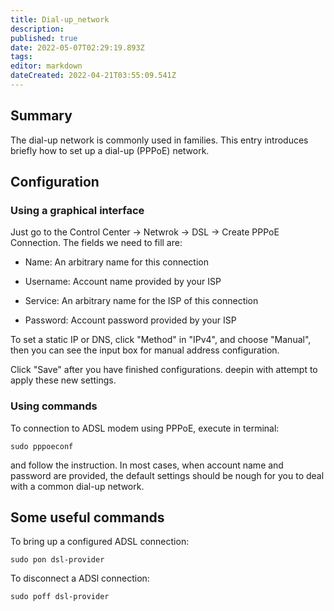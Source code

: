 ```yaml
---
title: Dial-up_network
description: 
published: true
date: 2022-05-07T02:29:19.893Z
tags: 
editor: markdown
dateCreated: 2022-04-21T03:55:09.541Z
---
```


## Summary

The dial-up network is commonly used in families. This entry introduces briefly how to set up a dial-up (PPPoE) network.

## Configuration

### Using a graphical interface

Just go to the Control Center -> Netwrok -> DSL -> Create PPPoE Connection. The fields we need to fill are:

* Name: An arbitrary name for this connection

* Username: Account name provided by your ISP

* Service: An arbitrary name for the ISP of this connection

* Password: Account password provided by your ISP

To set a static IP or DNS, click "Method" in "IPv4", and choose "Manual", then you can see the input box for manual address configuration.

Click "Save" after you have finished configurations. deepin with attempt to apply these new settings.

### Using commands

To connection to ADSL modem using PPPoE, execute in terminal:

    sudo pppoeconf

and follow the instruction. In most cases, when account name and password are provided, the default settings should be nough for you to deal with a common dial-up network.

## Some useful commands

To bring up a configured ADSL connection:

    sudo pon dsl-provider

To disconnect a ADSl connection:

    sudo poff dsl-provider
